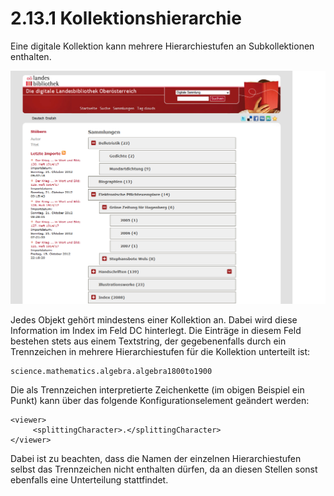 # 2.13.1 Kollektionshierarchie

Eine digitale Kollektion kann mehrere Hierarchiestufen an Subkollektionen enthalten.

![](../../.gitbook/assets/kollektionshierachie.png)

Jedes Objekt gehört mindestens einer Kollektion an. Dabei wird diese Information im Index im Feld DC hinterlegt. Die Einträge in diesem Feld bestehen stets aus einem Textstring, der gegebenenfalls durch ein Trennzeichen in mehrere Hierarchiestufen für die Kollektion unterteilt ist:

```text
science.mathematics.algebra.algebra1800to1900
```

Die als Trennzeichen interpretierte Zeichenkette \(im obigen Beispiel ein Punkt\) kann über das folgende Konfigurationselement geändert werden:

```markup
<viewer>
     <splittingCharacter>.</splittingCharacter>
</viewer>
```

Dabei ist zu beachten, dass die Namen der einzelnen Hierarchiestufen selbst das Trennzeichen nicht enthalten dürfen, da an diesen Stellen sonst ebenfalls eine Unterteilung stattfindet.

